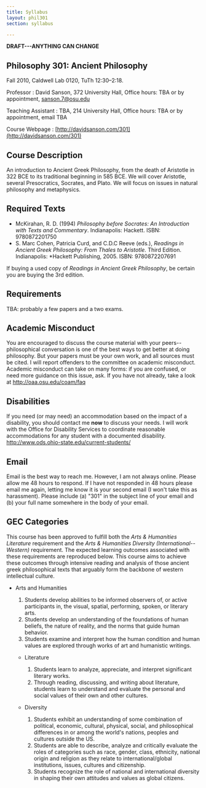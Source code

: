 ```yaml
---
title: Syllabus
layout: phil301
section: syllabus

---
```


**DRAFT---ANYTHING CAN CHANGE**

## Philosophy 301: Ancient Philosophy ##

Fall 2010, Caldwell Lab 0120, TuTh 12:30–2:18.

Professor
:	David Sanson, 372 University Hall, Office hours: TBA or by appointment, sanson.7@osu.edu

Teaching Assistant
:	TBA, 214 University Hall, Office hours: TBA or by appointment, email TBA

Course Webpage
:	[http://davidsanson.com/301](http://davidsanson.com/301)

## Course Description ##

An introduction to Ancient Greek Philosophy, from the death of Aristotle in 322 BCE to its traditional beginning in 585 BCE. We will cover Aristotle, several Presocratics, Socrates, and Plato. We will focus on issues in natural philosophy and metaphysics.

## Required Texts ##

+ McKirahan, R. D. (1994) *Philosophy before Socrates: An Introduction with Texts and Commentary*. Indianapolis: Hackett. ISBN: 9780872201750
+ S. Marc Cohen, Patricia Curd, and C.D.C Reeve (eds.), *Readings in Ancient Greek Philosophy: From Thales to Aristotle.* Third Edition. Indianapolis: *Hackett Publishing, 2005. ISBN: 9780872207691

If buying a used copy of *Readings in Ancient Greek Philosophy*, be certain you are buying the 3rd edition.

## Requirements ##


TBA: probably a few papers and a two exams.

## Academic Misconduct  ##

You are encouraged to discuss the course material with your peers--philosophical conversation is one of the best ways to get better at doing philosophy. But your papers must be your own work, and all sources must be cited. I will report offenders to the committee on academic misconduct. Academic misconduct can take on many forms: if you are confused, or need more guidance on this issue, ask. If you have not already, take a look at <http://oaa.osu.edu/coam/faq>

## Disabilities ##

If you need (or may need) an accommodation based on the impact of a disability, you should contact me **now** to discuss your needs. I will work with the Office for Disability Services to coordinate reasonable accommodations for any student with a documented disability. <http://www.ods.ohio-state.edu/current-students/>

## Email ##

Email is the best way to reach me. However, I am not always online. Please allow me 48 hours to respond. If I have not responded in 48 hours please email me again, letting me know it is your second email (I won't take this as harassment). Please include (a) "301" in the subject line of your email and (b) your full name somewhere in the body of your email. 

## GEC Categories ##

This course has been approved to fulfill both the *Arts & Humanities Literature* requirement and the *Arts & Humanities Diversity (International--Western)* requirement. The expected learning outcomes associated with these requirements are reproduced below. This course aims to achieve these outcomes through intensive reading and analysis of those ancient greek philosophical texts that arguably form the backbone of western intellectual culture. 

* Arts and Humanities
	1.   Students develop abilities to be informed observers of, or active participants in, the visual, spatial, performing, spoken, or literary arts.
	2.   Students develop an understanding of the foundations of human beliefs, the nature of reality, and the norms that guide human behavior.
	3.   Students examine and interpret how the human condition and human values are explored through works of art and humanistic writings.
 
	*	Literature
		1.   Students learn to analyze, appreciate, and interpret significant literary works.
		2.   Through reading, discussing, and writing about literature, students learn to understand and evaluate the personal and social values of their own and other cultures.

	*	Diversity
		1.    Students exhibit an understanding of some combination of political, economic, cultural, physical, social, and philosophical differences in or among the world's nations, peoples and cultures outside the US.
		2.    Students are able to describe, analyze and critically evaluate the roles of categories such as race, gender, class, ethnicity, national origin and religion as they relate to international/global institutions, issues, cultures and citizenship.
		3.    Students recognize the role of national and international diversity in shaping their own attitudes and values as global citizens.




